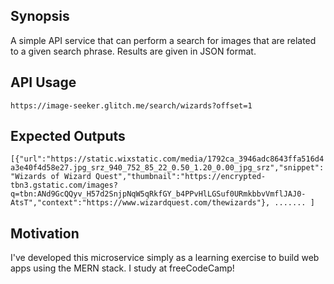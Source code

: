 ## Synopsis

A simple API service that can perform a search for images that are related to a given search phrase. Results are given in JSON format.

## API Usage

`https://image-seeker.glitch.me/search/wizards?offset=1`

## Expected Outputs

`[{"url":"https://static.wixstatic.com/media/1792ca_3946adc8643ffa516d4a3e40f4d58e27.jpg_srz_940_752_85_22_0.50_1.20_0.00_jpg_srz","snippet":"Wizards of Wizard Quest","thumbnail":"https://encrypted-tbn3.gstatic.com/images?q=tbn:ANd9GcQQyv_H57d2SnjpNqW5qRkfGY_b4PPvHlLGSuf0URmkbbvVmflJAJ0-AtsT","context":"https://www.wizardquest.com/thewizards"}, ....... ]`


## Motivation

I've developed this microservice simply as a learning exercise to build web apps using the MERN stack. I study at freeCodeCamp!

